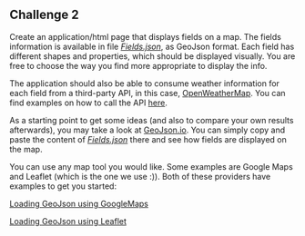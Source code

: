 ## Challenge 2

Create an application/html page that displays fields on a map.
The fields information is available in file [_Fields.json_](./Fields.json), as GeoJson format.
Each field has different shapes and properties, which should be displayed visually. You are free to choose the way you find more appropriate to display the info.

The application should also be able to consume weather information for each field from a third-party API, in this case, [OpenWeatherMap](https://openweathermap.org/). You can find examples on how to call the API [here](https://openweathermap.org/forecast5).

As a starting point to get some ideas (and also to compare your own results afterwards), you may take a look at [GeoJson.io](http://geojson.io). You can simply copy and paste the content of [_Fields.json_](./Fields.json) there and see how fields are displayed on the map.

You can use any map tool you would like. Some examples are Google Maps and Leaflet (which is the one we use :)).
Both of these providers have examples to get you started:

[Loading GeoJson using GoogleMaps](https://developers.google.com/maps/documentation/javascript/examples/layer-data-simple?hl=pt-br)

[Loading GeoJson using Leaflet](http://leafletjs.com/examples/geojson/)
